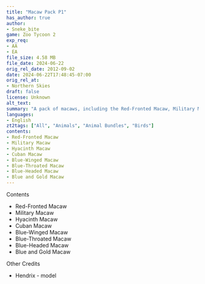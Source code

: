 ```yaml
---
title: "Macaw Pack P1"
has_author: true
author: 
- Sneke_bite
game: Zoo Tycoon 2
exp_req: 
- AA
- EA
file_size: 4.58 MB
file_date: 2024-06-22
orig_rel_date: 2012-09-02
date: 2024-06-22T17:48:45-07:00
orig_rel_at: 
- Northern Skies
draft: false
license: Unknown
alt_text: 
summary: "A pack of macaws, including the Red-Fronted Macaw, Military Macaw, Hyacinth Macaw, Cuban Macaw, Blue-Winged Macaw, Blue-Throated Macaw, Blue-Headed Macaw, and Blue and Gold Macaw."
languages:
- English
zt2tags: ["All", "Animals", "Animal Bundles", "Birds"]
contents:
- Red-Fronted Macaw
- Military Macaw
- Hyacinth Macaw
- Cuban Macaw
- Blue-Winged Macaw
- Blue-Throated Macaw
- Blue-Headed Macaw
- Blue and Gold Macaw
---
```



Contents


- Red-Fronted Macaw
- Military Macaw
- Hyacinth Macaw
- Cuban Macaw
- Blue-Winged Macaw
- Blue-Throated Macaw
- Blue-Headed Macaw
- Blue and Gold Macaw


Other Credits


- Hendrix - model